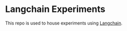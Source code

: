 # Langchain Experiments

This repo is used to house experiments using [Langchain](https://www.langchain.com/).